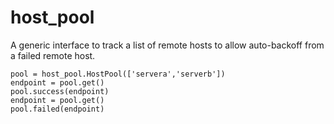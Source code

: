 host_pool
=========

A generic interface to track a list of remote hosts
to allow auto-backoff from a failed remote host.

    pool = host_pool.HostPool(['servera','serverb'])
	endpoint = pool.get()
	pool.success(endpoint)
	endpoint = pool.get()
	pool.failed(endpoint)

